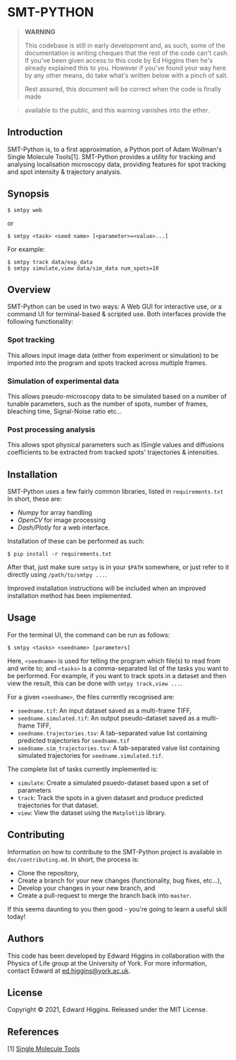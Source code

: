 # SMT-PYTHON

> **WARNING**
> 
> This codebase is still in early development and, as such, some of the
> documentation is writing cheques that the rest of the code can't cash. If you've
> been given access to this code by Ed Higgins then he's already explained this to
> you.  However if you've found your way here by any other means, do take what's
> written below with a pinch of salt. 
> 
> Rest assured, this document will be correct when the code is finally made

> available to the public, and this warning vanishes into the ether.

## Introduction
SMT-Python is, to a first approximation, a Python port of Adam Wollman's Single
Molecule Tools[1]. SMT-Python provides a utility for tracking and analysing
localisation microscopy data, providing features for spot tracking and spot
intensity & trajectory analysis.

## Synopsis
```{bash}
$ smtpy web
```
or
```{bash}
$ smtpy <task> <seed name> [<parameter>=<value>...]
```

For example:
```{bash}
$ smtpy track data/exp_data
$ smtpy simulate,view data/sim_data num_spots=10
```

## Overview
SMT-Python can be used in two ways: A Web GUI for interactive use, or a command
UI for terminal-based & scripted use. Both interfaces provide the following
functionality:

### Spot tracking
This allows input image data (either from experiment or simulation) to be
imported into the program and spots tracked across multiple frames.

### Simulation of experimental data
This allows pseudo-microscopy data to be simulated based on a number of
tunable parameters, such as the number of spots, number of frames, bleaching
time, Signal-Noise ratio etc...

### Post processing analysis
This allows spot physical parameters such as ISingle values and diffusions
coefficients to be extracted from tracked spots' trajectories & intensities.

## Installation
SMT-Python uses a few fairly common libraries, listed in `requirements.txt`
In short, these are:
- *Numpy* for array handling
- *OpenCV* for image processing
- *Dash/Plotly* for a web interface.

Installation of these can be performed as such:
```{bash}
$ pip install -r requirements.txt
```

After that, just make sure `smtpy` is in your `$PATH` somewhere, or just refer
to it directly using `/path/to/smtpy ...`.

Improved installation instructions will be included when an improved
installation method has been implemented.

## Usage

For the terminal UI, the command can be run as follows:
```{bash}
$ smtpy <tasks> <seedname> [parameters]
```

Here, `<seedname>` is used for telling the program which file(s) to read from
and write to; and `<tasks>` is a comma-separated list of the tasks you want to
be performed.  For example, if you want to track spots in a dataset and then
view the result, this can be done with `smtpy track,view ...`. 

For a given `<seedname>`, the files currently recognised are:
- `seedname.tif`: An input dataset saved as a multi-frame TIFF,
- `seedname.simulated.tif`: An output pseudo-dataset saved as a multi-frame TIFF,
- `seedname.trajectories.tsv`: A tab-separated value list containing predicted trajectories for `seedname.tif`
- `seedname.sim_trajectories.tsv`: A tab-separated value list containing simulated trajectories for  `seedname.simulated.tif`.

The complete list of tasks currently implemented is:
- `simulate`: Create a simulated psuedo-dataset based upon a set of parameters
- `track`: Track the spots in a given dataset and produce predicted trajectories for that dataset.
- `view`: View the dataset using the `Matplotlib` library.


## Contributing

Information on how to contribute to the SMT-Python project is available in
`doc/contributing.md`. In short, the process is:
- Clone the repository,
- Create a branch for your new changes (functionality, bug fixes, etc...),
- Develop your changes in your new branch, and
- Create a pull-request to merge the branch back into `master`.

If this seems daunting to you then good - you're going to learn a useful skill
today!

## Authors

This code has been developed by Edward Higgins in collaboration with the
Physics of Life group at the University of York. For more information, contact
Edward at [ed.higgins@york.ac.uk](ed.higgins@york.ac.uk).

## License

Copyright © 2021, Edward Higgins. Released under the MIT License.

## References
[1] [Single Molecule Tools](https://awollman.github.io/single-molecule-tools/)
